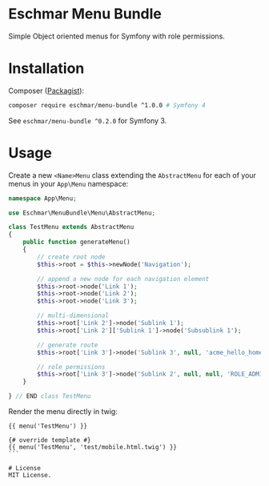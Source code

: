 # Eschmar Menu Bundle
Simple Object oriented menus for Symfony with role permissions.

# Installation
Composer (<a href="https://packagist.org/packages/eschmar/menu-bundle" target="_blank">Packagist</a>):
```sh
composer require eschmar/menu-bundle ^1.0.0 # Symfony 4
```

See `eschmar/menu-bundle ^0.2.0` for Symfony 3.

# Usage
Create a new ``<Name>Menu`` class extending the ``AbstractMenu`` for each of your menus in your `App\Menu` namespace:

````php
namespace App\Menu;

use Eschmar\MenuBundle\Menu\AbstractMenu;

class TestMenu extends AbstractMenu
{
    public function generateMenu()
    {
        // create root node
        $this->root = $this->newNode('Navigation');

        // append a new node for each navigation element
        $this->root->node('Link 1');
        $this->root->node('Link 2');
        $this->root->node('Link 3');

        // multi-dimensional
        $this->root['Link 2']->node('Sublink 1');
        $this->root['Link 2']['Sublink 1']->node('Subsublink 1');

        // generate route
        $this->root['Link 3']->node('Sublink 3', null, 'acme_hello_homepage');

        // role permissions
        $this->root['Link 3']->node('Sublink 2', null, null, 'ROLE_ADMIN', array());
    }

} // END class TestMenu
````

Render the menu directly in twig:
````Twig
{{ menu('TestMenu') }}

{# override template #}
{{ menu('TestMenu', 'test/mobile.html.twig') }}
```

# License
MIT License.
